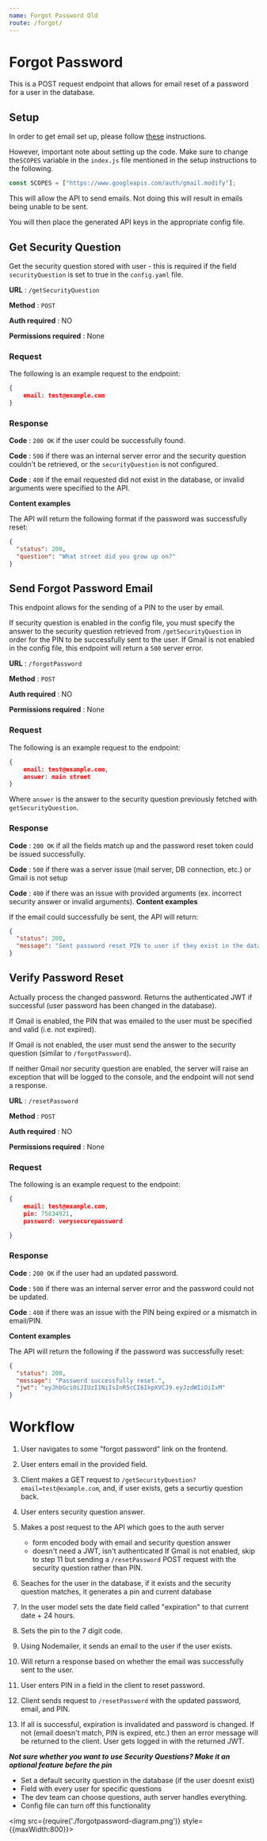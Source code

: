 ```yaml
---
name: Forgot Password Old
route: /forgot/
---
```


<script src="webfont.js"></script>
<script src="snap.svg-min.js"></script>
<script src="underscore-min.js"></script>
<script src="sequence-diagram-min.js"></script>

# Forgot Password

This is a POST request endpoint that allows for email reset of a password for a user in the database.

## Setup

In order to get email set up, please follow [these](https://developers.google.com/gmail/api/quickstart/nodejs) instructions.

However, important note about setting up the code. Make sure to change the`SCOPES` variable in the `index.js` file mentioned in the setup instructions to the following.

```javascript
const SCOPES = ["https://www.googleapis.com/auth/gmail.modify"];
```

This will allow the API to send emails. Not doing this will result in emails being unable to be sent.

You will then place the generated API keys in the appropriate config file.

## Get Security Question

Get the security question stored with user - this is required if the field `securityQuestion` is set to true in the `config.yaml` file.

**URL** : `/getSecurityQuestion`

**Method** : `POST`

**Auth required** : NO

**Permissions required** : None

### Request

The following is an example request to the endpoint:

```json
{
    email: test@example.com
}
```

### Response

**Code** : `200 OK` if the user could be successfully found.

**Code** : `500` if there was an internal server error and the security question couldn't be retrieved, or the `securityQuestion` is not configured.

**Code** : `400` if the email requested did not exist in the database, or invalid arguments were specified to the API.

**Content examples**

The API will return the following format if the password was successfully reset:

```json
{
  "status": 200,
  "question": "What street did you grow up on?"
}
```

## Send Forgot Password Email

This endpoint allows for the sending of a PIN to the user by email.

If security question is enabled in the config file, you must specify the answer to the security question retrieved
from `/getSecurityQuestion` in order for the PIN to be
successfully sent to the user.
If Gmail is not enabled in the config file, this endpoint will return a `500` server error.

**URL** : `/forgotPassword`

**Method** : `POST`

**Auth required** : NO

**Permissions required** : None

### Request

The following is an example request to the endpoint:

```json
{
    email: test@example.com,
    answer: main street
}
```

Where `answer` is the answer to the security question previously fetched with `getSecurityQuestion`.

### Response

**Code** : `200 OK` if all the fields match up and the password reset token could be issued successfully.

**Code** : `500` if there was a server issue (mail server, DB connection, etc.) or Gmail is not setup

**Code** : `400` if there was an issue with provided arguments (ex. incorrect security answer or invalid arguments).
**Content examples**

If the email could successfully be sent, the API will return:

```json
{
  "status": 200,
  "message": "Sent password reset PIN to user if they exist in the database."
}
```

## Verify Password Reset

Actually process the changed password. Returns the authenticated JWT if successful (user password has been changed in the database).

If Gmail is enabled, the PIN that was emailed to the user must be specified and valid (i.e. not expired).

If Gmail is not enabled, the user must send the answer to the security question (similar to `/forgotPassword`).

If neither Gmail nor security question are enabled, the server will raise an exception that will be logged to the console, and the endpoint will not send a response.

**URL** : `/resetPassword`

**Method** : `POST`

**Auth required** : NO

**Permissions required** : None

### Request

The following is an example request to the endpoint:

```json
{
    email: test@example.com,
    pin: 75834921,
    password: verysecurepassword

}
```

### Response

**Code** : `200 OK` if the user had an updated password.

**Code** : `500` if there was an internal server error and the password could not be updated.

**Code** : `400` if there was an issue with the PIN being expired or a mismatch in email/PIN.

**Content examples**

The API will return the following if the password was successfully reset:

```json
{
  "status": 200,
  "message": "Password successfully reset.",
  "jwt": "eyJhbGciOiJIUzI1NiIsInR5cCI6IkpXVCJ9.eyJzdWIiOiIxM"
}
```

# Workflow

1. User navigates to some "forgot password" link on the frontend.

2. User enters email in the provided field.

3. Client makes a GET request to `/getSecurityQuestion?email=test@example.com`, and, if user exists, gets a securtiy question back.

4. User enters security question answer.

5. Makes a post request to the API which goes to the auth server
   - form encoded body with email and security question answer
   - doesn't need a JWT, isn't authenticated
     If Gmail is not enabled, skip to step 11 but sending a `/resetPassword` POST request with the security question rather than PIN.

6) Seaches for the user in the database, if it exists and the security question matches, it generates a pin and current database

7) In the user model sets the date field called "expiration" to that current date + 24 hours.

8) Sets the pin to the 7 digit code.

9) Using Nodemailer, it sends an email to the user if the user exists.

10) Will return a response based on whether the email was successfully sent to the user.

11) User enters PIN in a field in the client to reset password.

12) Client sends request to `/resetPassword` with the updated password, email, and PIN.

13) If all is successful, expiration is invalidated and password is changed. If not (email doesn't match, PIN is expired, etc.) then an error message will be returned to the client.
    User gets logged in with the returned JWT.

**_Not sure whether you want to use Security Questions? Make it an optional feature before the pin_**

- Set a default security question in the database (if the user doesnt exist)
- Field with every user for specific questions
- The dev team can choose questions, auth server handles everything.
- Config file can turn off this functionality

<img src={require('./forgotpassword-diagram.png')} style={{maxWidth:800}}></img>
